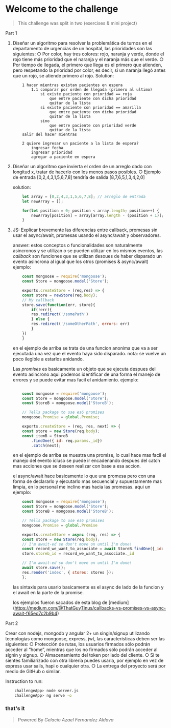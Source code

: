 # Welcome to the challenge 

>This challenge was split in two (exercises & mini project)

Part 1
1. Diseñar un algoritmo para resolver la problemática de turnos en el
        departamento de urgencias de un hospital, las prioridades son las siguientes:
        ○ Por color, hay tres colores: rojo, naranja y verde, donde el rojo tiene
        más prioridad que el naranja y el naranja más que el verde.
        ○ Por tiempo de llegada, el primero que llega es el primero que atienden,
        pero respetando la prioridad por color, es decir, si un naranja llegó
        antes que un rojo, se atiende primero al rojo.
    Solution:
    
    ```pseudocode
        1 hacer mientras existan pacientes en espera
            1.1 comparar por orden de llegada (primero al ultimo)
                si existe paciente con prioridad == roja
                    que entre paciente con dicha prioridad
                    quitar de la lista
                si existe paciente con prioridad == amarilla
                    que entre paciente con dicha prioridad
                    quitar de la lista                
                sino
                    que entre paciente con prioridad verde
                    quitar de la lista
        salir del hacer mientras

        2 quiere ingresar un paciente a la lista de espera?
            ingresar fecha
            ingresar prioridad
            agregar a paciente en espera
    ```

    
    
    
2. Diseñar un algoritmo que invierta el orden de un arreglo dado con longitud x,
        tratar de hacerlo con los menos pasos posibles.
        ○    Ejemplo de entrada [0,2,4,3,1,5,6,7,8] tendría de salida [8,7,6,5,1,3,4,2,0]
    
    solution:
    
    ```javascript
        let array = [0,2,4,3,1,5,6,7,8]; // arreglo de entrada
        let newArray = [];

        for(let position = 0; position < array.length; position++) {
            newArray[position] = array[array.length - (position + 1)];
        }
    ```
    
3. JS: Explicar brevemente las diferencias entre callback, promesas sin usar el async/await, promesas usando el async/await y observadores.

    answer:
    estos conceptos o funcionalidades son naturalmente asincronos y se utilizan o se pueden utilizar en los mismos eventos, las *callback* son funciones que se utilizan desoues de haber disparado un evento asincrona al igual que los otros (promises & async/await) ejemplo:
        
    ```javascript
        const mongoose = require('mongoose');
        const Store = mongoose.model('Store');

        exports.createStore = (req,res) => {
        const store = newStore(req.body);
        // My callback   
        store.save(function(err, store){
            if(!err){
            res.redirect('/somePath')
            } else {
            res.redirect('/someOtherPath', errors: err)
            }
        })
        }
    ```
    en el ejemplo de arriba se trata de una funcion anonima que va a ser ejecutada una vez que el evento haya sido disparado.
    nota: se vuelve un poco ilegible a  estarlos anidando.

    Las *promises* es basicamente un objeto que se ejecuta despues del evento asincrono aqui podemos identificar de una forma el manejo de errores y se puede evitar mas facil el anidamiento. ejemplo:

    ```javascript

        const mongoose = require('mongoose');
        const Store = mongoose.model('Store');
        const StoreB = mongoose.model('StoreB');

        // Tells package to use es6 promises
        mongoose.Promise = global.Promise;

        exports.createStore = (req, res, next) => {
        const store = new Store(req.body);
        const itemB = StoreB
            .findOne({ id: req.params._id})
            .catch(next);
    ```
    
    en el ejemplo de arriba se muestra una promise, lo cual hace mas facil el manejo del evento icluso se puede ir encadenando despues del catch mas acciones que se deseen realizar con base a esa accion.

    el async/await hace basicamente lo que una promesa pero con una forma de declararlo y ejecutarlo mas secuencial y supuestamente mas limpia, en lo personal me inclino mas hacia las promesas.
    aqui un ejemplo:

    ```javascript
        const mongoose = require('mongoose');
        const Store = mongoose.model('Store');
        const StoreB = mongoose.model('StoreB');

        // Tells package to use es6 promises
        mongoose.Promise = global.Promise

        exports.createStore = async (req, res) => {
        const store = new Store(req.body);
        // I'm await-ed so don't move on until I'm done!  
        const record_we_want_to_associate = await StoreB.findOne({_id: req.params.id});
        store.storeb_id = record_we_want_to_associate._id

        // I'm await-ed so don't move on until I'm done! 
        await store.save();
        res.render('index', { stores: stores });
        };
    ```
    las sintaxis para usarlo basicamente es el async de lado de la funcion y el await en la parte de la promise.

    los ejemplos fueron sacados de esta blog de [medium] (https://medium.com/@ThatGuyTinus/callbacks-vs-promises-vs-async-await-f65ed7c2b9b4) 

Part 2

Crear con nodejs, mongodb y angular 2+ un singin/signup utilizando
tecnologías como mongoose, express, jwt, las características deben ser las
siguientes:
○ Protección de rutas, los usuarios firmados sólo podrán acceder al
“home”, mientras que los no firmados sólo podrán acceder al signin y
signup.
○ Almacenamiento del token por lado del cliente.
○ Si te sientes familiarizado con otra librería puedes usarla, por ejemplo
en vez de express usar sails, hapi o cualquier otra.
○ La entrega del proyecto será por medio de GitHub o similar.

Instruction to run:

``` bash
    challengeApp> node server.js
    challengeApp> ng serve -o
```

### that's it

> Powered By *Gelacio Azael Fernandez Aldava*